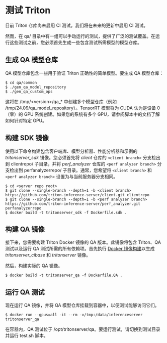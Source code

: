 <!--
# Copyright 2018-2024, NVIDIA CORPORATION & AFFILIATES. All rights reserved.
#
# Redistribution and use in source and binary forms, with or without
# modification, are permitted provided that the following conditions
# are met:
#  * Redistributions of source code must retain the above copyright
#    notice, this list of conditions and the following disclaimer.
#  * Redistributions in binary form must reproduce the above copyright
#    notice, this list of conditions and the following disclaimer in the
#    documentation and/or other materials provided with the distribution.
#  * Neither the name of NVIDIA CORPORATION nor the names of its
#    contributors may be used to endorse or promote products derived
#    from this software without specific prior written permission.
#
# THIS SOFTWARE IS PROVIDED BY THE COPYRIGHT HOLDERS ``AS IS'' AND ANY
# EXPRESS OR IMPLIED WARRANTIES, INCLUDING, BUT NOT LIMITED TO, THE
# IMPLIED WARRANTIES OF MERCHANTABILITY AND FITNESS FOR A PARTICULAR
# PURPOSE ARE DISCLAIMED.  IN NO EVENT SHALL THE COPYRIGHT OWNER OR
# CONTRIBUTORS BE LIABLE FOR ANY DIRECT, INDIRECT, INCIDENTAL, SPECIAL,
# EXEMPLARY, OR CONSEQUENTIAL DAMAGES (INCLUDING, BUT NOT LIMITED TO,
# PROCUREMENT OF SUBSTITUTE GOODS OR SERVICES; LOSS OF USE, DATA, OR
# PROFITS; OR BUSINESS INTERRUPTION) HOWEVER CAUSED AND ON ANY THEORY
# OF LIABILITY, WHETHER IN CONTRACT, STRICT LIABILITY, OR TORT
# (INCLUDING NEGLIGENCE OR OTHERWISE) ARISING IN ANY WAY OUT OF THE USE
# OF THIS SOFTWARE, EVEN IF ADVISED OF THE POSSIBILITY OF SUCH DAMAGE.
-->

# 测试 Triton

目前 Triton 仓库尚未启用 CI 测试。我们将在未来的更新中启用 CI 测试。

然而，在 qa/ 目录中有一组可以手动运行的测试，提供了广泛的测试覆盖。在运行这些测试之前，您必须首先生成一些包含测试所需模型的模型仓库。

## 生成 QA 模型仓库

QA 模型仓库包含一些用于验证 Triton 正确性的简单模型。要生成 QA 模型仓库：

```
$ cd qa/common
$ ./gen_qa_model_repository
$ ./gen_qa_custom_ops
```

这将在 /tmp/\<version\>/qa_* 中创建多个模型仓库（例如 /tmp/24.09/qa_model_repository）。TensorRT 模型将为 CUDA 认为是设备 0（零）的 GPU 系统创建。如果您的系统有多个 GPU，请参阅脚本中的文档了解如何针对特定 GPU。

## 构建 SDK 镜像

使用以下命令构建包含客户端库、模型分析器、性能分析器和示例的 *tritonserver_sdk* 镜像。您必须首先将 *client* 仓库的 `<client branch>` 分支检出到 clientrepo/ 子目录，并将 *perf_analyzer* 仓库的 `<perf analyzer branch>` 分支检出到 perfanalyzerrepo/ 子目录。通常，您希望将 `<client branch>` 和 `<perf analyzer branch>` 设置为与当前服务器分支相同。

```
$ cd <server repo root>
$ git clone --single-branch --depth=1 -b <client branch> https://github.com/triton-inference-server/client.git clientrepo
$ git clone --single-branch --depth=1 -b <perf analyzer branch> https://github.com/triton-inference-server/perf_analyzer.git perfanalyzerrepo
$ docker build -t tritonserver_sdk -f Dockerfile.sdk .
```

## 构建 QA 镜像

接下来，您需要构建 Triton Docker 镜像的 QA 版本。此镜像将包含 Triton、QA 测试以及运行 QA 测试所需的所有依赖项。首先执行 [Docker 镜像构建](build.md#building-with-docker)以生成 *tritonserver_cibase* 和 *tritonserver* 镜像。

然后，构建实际的 QA 镜像。

```
$ docker build -t tritonserver_qa -f Dockerfile.QA .
```

## 运行 QA 测试

现在运行 QA 镜像，并将 QA 模型仓库挂载到容器中，以便测试能够访问它们。

```
$ docker run --gpus=all -it --rm -v/tmp:/data/inferenceserver tritonserver_qa
```

在容器内，QA 测试位于 /opt/tritonserver/qa。要运行测试，请切换到测试目录并运行 test.sh 脚本。

```